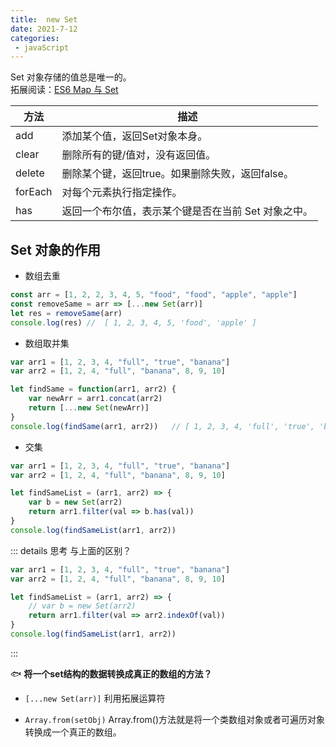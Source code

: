 ```yaml
---
title:  new Set
date: 2021-7-12
categories: 
 - javaScript
---
```

<Boxx type='tip' />

Set 对象存储的值总是唯一的。   
拓展阅读：[ES6 Map 与 Set](https://www.runoob.com/w3cnote/es6-map-set.html)

方法|	描述
---|-------
add	|添加某个值，返回Set对象本身。
clear|	删除所有的键/值对，没有返回值。
delete|	删除某个键，返回true。如果删除失败，返回false。
forEach|	对每个元素执行指定操作。
has	| 返回一个布尔值，表示某个键是否在当前 Set 对象之中。

## Set 对象的作用

- 数组去重

```js 
const arr = [1, 2, 2, 3, 4, 5, "food", "food", "apple", "apple"]
const removeSame = arr => [...new Set(arr)]
let res = removeSame(arr)
console.log(res) //  [ 1, 2, 3, 4, 5, 'food', 'apple' ]
```

- 数组取并集

```js
var arr1 = [1, 2, 3, 4, "full", "true", "banana"]
var arr2 = [1, 2, 4, "full", "banana", 8, 9, 10]

let findSame = function(arr1, arr2) {
    var newArr = arr1.concat(arr2)
    return [...new Set(newArr)]
}
console.log(findSame(arr1, arr2))   // [ 1, 2, 3, 4, 'full', 'true', 'banana', 8, 9, 10 ]
```

- 交集

```js
var arr1 = [1, 2, 3, 4, "full", "true", "banana"]
var arr2 = [1, 2, 4, "full", "banana", 8, 9, 10]

let findSameList = (arr1, arr2) => {
    var b = new Set(arr2)
    return arr1.filter(val => b.has(val))
}
console.log(findSameList(arr1, arr2))
```

::: details 思考 与上面的区别？

```js
var arr1 = [1, 2, 3, 4, "full", "true", "banana"]
var arr2 = [1, 2, 4, "full", "banana", 8, 9, 10]

let findSameList = (arr1, arr2) => {
    // var b = new Set(arr2)
    return arr1.filter(val => arr2.indexOf(val))
}
console.log(findSameList(arr1, arr2))
```
:::


:fish: **将一个set结构的数据转换成真正的数组的方法？**
- ```[...new Set(arr)]```
利用拓展运算符

- ```Array.from(setObj)```
Array.from()方法就是将一个类数组对象或者可遍历对象转换成一个真正的数组。

